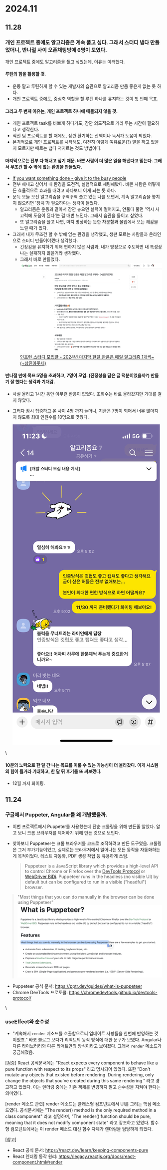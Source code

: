 # 2024.11

## 11.28

### 개인 프로젝트 중에도 알고리즘은 계속 풀고 싶다. 그래서 스터디 냅다 만들었더니, 반나절 사이 오픈채팅방에 6명이 모였다.

개인 프로젝트 중에도 알고리즘을 풀고 싶었는데, 이유는 이러했다.

#### 루틴의 힘을 활용할 것.

* 운동 말고 루틴하게 할 수 있는 개발자의 습관으로 알고리즘 만큼 좋은게 없는 듯 하다.
* 개인 프로젝트 중에도, 중심축 역할을 할 루틴 하나를 유지하는 것이 첫 번째 목표.

#### 그리고 두 번째 이유는, 개인 프로젝트 하나에 매몰되지 않을 것.

* 개인 프로젝트 task를 바쁘게 하다가도, 잠깐 의도적으로 거리 두는 시간이 필요하다고 생각한다.
* 직전 팀 프로젝트를 할 때에도, 잠깐 환기하는 산책이나 독서가 도움이 되었다.
* 본격적으로 개인 프로젝트를 시작해도, 여전히 이렇게 여유로운(?) 말을 하고 있을지 모르지만 때로는 냅다 저지르는 것도 방법이다.

#### 마지막으로는 전부 다 해내고 싶기 때문. 바쁜 사람이 더 많은 일을 해낸다고 믿는다. 그래서 무조건 할 수 밖에 없는 환경을 만들었다.

* [If you want something done - give it to the busy people](https://www.linkedin.com/pulse/you-want-something-done-give-busy-people-admir-hadzic/)
* 전부 해내고 싶어서 내 환경을 도전적, 실험적으로 세팅해봤다. 바쁜 사람은 어떻게든 효율적으로 효과를 내려고 하다보니 이게 되는 듯 하다.
* 문득 오늘 오전 알고리즘을 꾸역꾸역 풀고 있는 나를 보면서, 계속 알고리즘을 놓치지 않으려면 '장치'가 필요하다는 생각이 들었다.
  * 알고리즘은 운동과 같아서 잠깐 놓으면 실력이 떨어지고, 안풀다 풀면 '역시 사고력에 도움이 된다'는 걸 매번 느낀다. 그래서 습관을 들이고 싶었다.
  * 또 알고리즘을 풀고 나면, 마치 명상하는 듯한 차분함과 몰입에서 오는 쾌감을 느낄 때가 있다.
* 그래서 내가 무조건 할 수 밖에 없는 환경을 생각했고, 생판 모르는 사람들과 온라인으로 스터디 만들어야겠다 생각했다.
  * 긴장감을 유지하기 위해 편하지 않은 사람과, 내가 방장으로 주도하면 내 특성상 나는 실패하지 않을거라 생각했다.
  * 그래서 바로 만들었다. ![retro-1128-algorithm](../assets/retro-1128-algorithm.png) [인프런 스터디 모집글 - 2024년 마지막 한달 만큼은 매일 알고리즘 1개씩\~ (+삼진아웃제)](https://www.inflearn.com/studies/1445278/2024%EB%85%84-%EB%A7%88%EC%A7%80%EB%A7%89-%ED%95%9C%EB%8B%AC-%EB%A7%8C%ED%81%BC%EC%9D%80-%EB%A7%A4%EC%9D%BC-%EC%95%8C%EA%B3%A0%EB%A6%AC%EC%A6%98-1%EA%B0%9C%EC%94%A9-%EC%82%BC%EC%A7%84%EC%95%84%EC%9B%83%EC%A0%9C)

#### 반나절 만에 목표 5명을 초과하고, 7명이 모임. (진정성을 담은 글 덕분이었을까?) 만들기 잘 했다는 생각과 기대감.

* 사실 올리고 1시간 동안 아무런 반응이 없었다. 조회수는 바로 올라갔지만 기대를 걸지 않았다.
*   그러다 잠시 집중하고 온 사이 4명 까지 늘더니, 지금은 7명이 되어서 너무 많아지지 않도록 최대 인원수를 10명으로 맞췄다.

    ![retro-1128-algorithm-openchat](../assets/retro-1128-algorithm-openchat.jpeg)

\


#### 10분의 노력으로 한 달 간 나는 목표를 이룰 수 있는 가능성이 더 올라갔다. 이게 시스템의 힘이 될거라 기대하고, 한 달 뒤 후기를 또 써보겠다.

* 12월 까지 화이팅.

## 11.24

### 구글에서 Puppeter, Angular를 왜 개발했을까.

* 이번 프로젝트에서 Puppeter를 사용했는데 단순 크롤링을 위해 만든줄 알았다. 알고 보니 크롬 브라우저를 제어하기 위해 만든 것으로 보인다.
*   찾아보니 Puppeteer는 크롬 브라우저를 코드로 조작하려고 만든 도구였음. 크롤링은 그저 부가기능이었고, 실제로는 브라우저에서 일어나는 모든 동작을 자동화하는게 목적이었다. 테스트 자동화, PDF 생성 작업 등 유용하게 쓰임.

    > Puppeteer is a JavaScript library which provides a high-level API to control Chrome or Firefox over the [DevTools Protocol](https://chromedevtools.github.io/devtools-protocol/) or [WebDriver BiDi](https://pptr.dev/webdriver-bidi). Puppeteer runs in the headless (no visible UI) by default but can be configured to run in a visible ("headful") browser.

> "Most things that you can do manually in the browser can be done using Puppeteer" ![daily-puppeteer-feature](../assets/daily-puppeteer-feature.png)

* Puppeteer 공식 문서: https://pptr.dev/guides/what-is-puppeteer
* Chrome DevTools 프로토콜: https://chromedevtools.github.io/devtools-protocol/

\


### useEffect와 순수성

* "계속해서 `render` 메소드를 호출함으로써 업데이트 사항들을 한번에 반영하는 것이었죠." 바코 블로그 보다가 리액트의 동작 방식에 대한 문구가 보였다. Angular나 다른 라이브러리와 다른 리액트만의 방식이라고 보여졌다. 그래서 `render` 메소드가 궁금해졌음.

\[검증] React 공식문서에는 "React expects every component to behave like a pure function with respect to its props" 라고 명시되어 있었다. 또한 "Don't mutate any objects that existed before rendering. During rendering, only change the objects that you've created during this same rendering." 라고 경고하고 있었다. 이는 렌더링 중에는 기존 객체를 변경하지 말고 순수성을 지켜야 한다는 의미였다.

\[render 메소드 관련] render 메소드는 클래스형 컴포넌트에서 UI를 그리는 핵심 메소드였다. 공식문서에는 "The render() method is the only required method in a class component" 라고 설명하며, "The render() function should be pure, meaning that it does not modify component state" 라고 강조하고 있었다. 함수형 컴포넌트에서는 이 render 메소드 대신 함수 자체가 렌더링을 담당하게 되었다.

\[참고]

* React 공식 문서: https://react.dev/learn/keeping-components-pure
* React 렌더링 동작 원리: https://legacy.reactjs.org/docs/react-component.html#render
